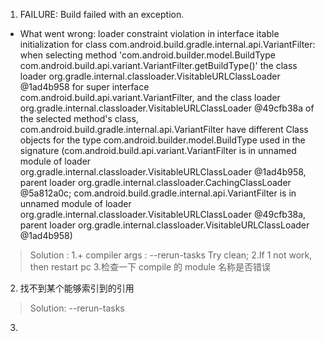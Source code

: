 
1. FAILURE: Build failed with an exception.

* What went wrong:
  loader constraint violation in interface itable initialization for class com.android.build.gradle.internal.api.VariantFilter:
  when selecting method 'com.android.builder.model.BuildType com.android.build.api.variant.VariantFilter.getBuildType()'
  the class loader org.gradle.internal.classloader.VisitableURLClassLoader @1ad4b958 for super interface com.android.build.api.variant.VariantFilter,
  and the class loader org.gradle.internal.classloader.VisitableURLClassLoader @49cfb38a of the selected method's class,
  com.android.build.gradle.internal.api.VariantFilter have different Class objects for the
  type com.android.builder.model.BuildType used in the signature (com.android.build.api.variant.VariantFilter is in unnamed module of loader
  org.gradle.internal.classloader.VisitableURLClassLoader @1ad4b958, parent loader org.gradle.internal.classloader.CachingClassLoader @5a812a0c;
  com.android.build.gradle.internal.api.VariantFilter is in unnamed module of loader org.gradle.internal.classloader.VisitableURLClassLoader @49cfb38a,
  parent loader org.gradle.internal.classloader.VisitableURLClassLoader @1ad4b958)

> Solution :
1.+ compiler args : --rerun-tasks Try clean;
2.If 1 not work, then restart pc
3.检查一下 compile 的 module 名称是否错误


2. 找不到某个能够索引到的引用

> Solution: --rerun-tasks

3. 
